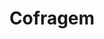 ---
title: Cofragem
weight: 1
description: This is for meta description. You can write here details about this prot labore et dolore magna. Lorem ipsum dolor sit amet, consectetur adipisicing elit. Voluptas, modi fugit in veritatis labore perferendis. Minima hic at, nostrum nihil!This is for meta description. You can write here details about this prot labore et dolore magna. Lorem ipsum dolor sit amet, consectetur adipisicing elit. Voluptas, modi fugit in veritatis labore perferendis. Minima hic at, nostrum nihil!This is for meta description. You can write here details about this prot labore et dolore magna. Lorem ipsum dolor sit amet, consectetur adipisicing elit.

images:
- media/servicos/cofragem/cofragem.jpeg
- media/servicos/cofragem/cofragem1.jpeg
- media/servicos/cofragem/cofragem2.jpeg
- media/servicos/cofragem/cofragem3.jpeg
- media/servicos/cofragem/cofragem4.jpeg
- media/servicos/cofragem/cofragem5.jpeg
- media/servicos/cofragem/cofragem6.jpeg
- media/servicos/cofragem/cofragem7.jpeg
- media/servicos/cofragem/cofragem8.jpeg
- media/servicos/cofragem/cofragem9.jpeg
- media/servicos/cofragem/cofragem10.jpeg

homepage_link_enable: true

section_button_name: Cofragem
id: cofragem
class: "services-page default-section-page"
background: "../../media/headers/header2.jpg"

---